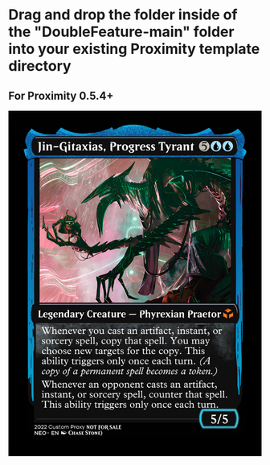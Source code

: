 # Drag and drop the folder inside of the "DoubleFeature-main" folder into your existing Proximity template directory

## For Proximity 0.5.4+

![alt text](https://github.com/myojin223/DoubleFeature/blob/main/DoubleFeature/Preview%20Images/Jin-Gitaxias%2C%20Progress%20Tyrant%20(Double%20Feature).jpg?raw=true)
